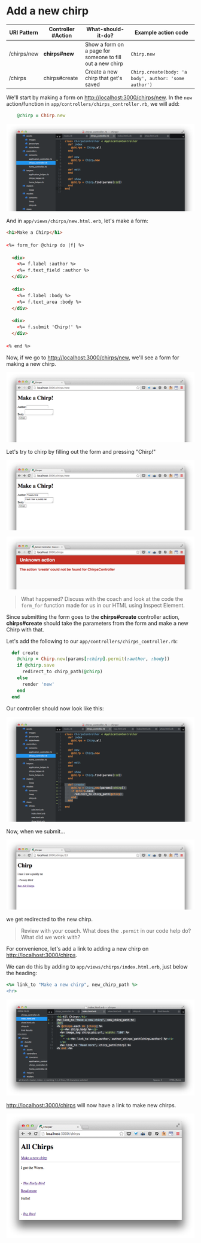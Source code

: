 <!-- TODO: need to link adding chirps page on the list page somewhere in this section -->

# Add a new chirp


| URI Pattern | Controller #Action | What-should-it-do? | Example action code |
| -- | -- | -- | -- |
| /chirps/new | **chirps#new** | Show a form on a page for someone to fill out a new chirp | `Chirp.new` |
| /chirps | chirps#create | Create a new chirp that get's saved | `Chirp.create(body: 'a body', author: 'some author')` |

We'll start by making a form on  [http://localhost:3000/chirps/new](http://localhost:3000/chirps/new).  In the `new` action/function in  `app/controllers/chirps_controller.rb`, we will add:

```rb
    @chirp = Chirp.new
```
![](../images/sublime_new_chirp_controller.png)

And in `app/views/chirps/new.html.erb`, let's make a form:

```html
<h1>Make a Chirp</h1>

<%= form_for @chirp do |f| %>

  <div>
    <%= f.label :author %>
    <%= f.text_field :author %>
  </div>

  <div>
    <%= f.label :body %>
    <%= f.text_area :body %>
  </div>

  <div>
    <%= f.submit 'Chirp!' %>
  </div>

<% end %>
```

Now, if we go to [http://localhost:3000/chirps/new](http://localhost:3000/chirps/new), we'll see a form for making a new chirp.

![](../images/chrome_new_chirp_form.png)

Let's try to chirp by filling out the form and pressing "Chirp!"

![](../images/chrome_form_chirp.png)

![](../images/chrome_chirp_error.png)

> What happened?  Discuss with the coach and look at the code the `form_for` function made for us in our HTML using Inspect Element.

Since submitting the form goes to the **chirps#create** controller action, **chirps#create** should take the parameters from the form and make a new Chirp with that.

Let's add the following to our `app/controllers/chirps_controller.rb`:

```rb
  def create
    @chirp = Chirp.new(params[:chirp].permit(:author, :body))
    if @chirp.save
      redirect_to chirp_path(@chirp)
    else
      render 'new'
    end
  end
```
Our controller should now look like this:

<!-- TODO: update this create to include the else. -->
![](../images/sublime_controller_create.png)

Now, when we submit...

![](../images/chrome_made_new.png)

we get redirected to the new chirp.

> Review with your coach.  What does the `.permit` in our code help do? What did we work with?

For convenience, let's add a link to adding a new chirp on [http://localhost:3000/chirps](http://localhost:3000/chirps).

We can do this by adding to `app/views/chirps/index.html.erb`, just below the heading:

```rb
<%= link_to "Make a new chirp", new_chirp_path %>
<hr>
```
![](../images/sublime_all_with_new.png)

[http://localhost:3000/chirps](http://localhost:3000/chirps) will now have a link to make new chirps.

![](../images/chrome_all_with_new.png)
